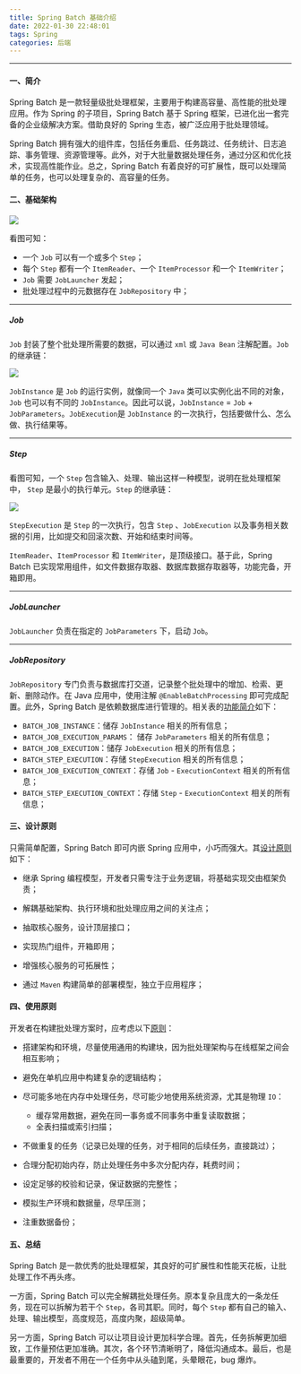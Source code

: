 ```yaml
---
title: Spring Batch 基础介绍
date: 2022-01-30 22:48:01
tags: Spring
categories: 后端
---
```


-----

#### 一、简介

Spring Batch 是一款轻量级批处理框架，主要用于构建高容量、高性能的批处理应用。作为 Spring 的子项目，Spring Batch 基于 Spring 框架，已进化出一套完备的企业级解决方案。借助良好的 Spring 生态，被广泛应用于批处理领域。

Spring Batch 拥有强大的组件库，包括任务重启、任务跳过、任务统计、日志追踪、事务管理、资源管理等。此外，对于大批量数据处理任务，通过分区和优化技术，实现高性能作业。总之，Spring Batch 有着良好的可扩展性，既可以处理简单的任务，也可以处理复杂的、高容量的任务。

#### 二、基础架构

![](https://gitlab.com/donelab/img-bed/-/raw/main/pictures/2022/04/27_21_7_30_spring-batch-flow.png)

看图可知：

* 一个  `Job` 可以有一个或多个 `Step`；
* 每个 `Step` 都有一个 `ItemReader`、一个 `ItemProcessor` 和一个 `ItemWriter`；
* `Job` 需要 `JobLauncher` 发起；
* 批处理过程中的元数据存在 `JobRepository` 中；

---

##### Job

 `Job` 封装了整个批处理所需要的数据，可以通过 `xml` 或 `Java Bean` 注解配置。`Job` 的继承链：

![](https://gitlab.com/donelab/img-bed/-/raw/main/pictures/2022/04/27_21_38_32_job_detail.png)

`JobInstance` 是 `Job` 的运行实例，就像同一个 `Java` 类可以实例化出不同的对象， `Job` 也可以有不同的 `JobInstance`。因此可以说，`JobInstance` = `Job` + `JobParameters`。`JobExecution`是 `JobInstance` 的一次执行，包括要做什么、怎么做、执行结果等。

---

##### Step

看图可知，一个 `Step` 包含输入、处理、输出这样一种模型，说明在批处理框架中， `Step` 是最小的执行单元。`Step` 的继承链：

![](https://gitlab.com/donelab/img-bed/-/raw/main/pictures/2022/04/27_22_7_8_step_detail.png)

`StepExecution` 是 `Step` 的一次执行，包含 `Step` 、`JobExecution` 以及事务相关数据的引用，比如提交和回滚次数、开始和结束时间等。

`ItemReader`、`ItemProcessor` 和 `ItemWriter`，是顶级接口。基于此，Spring Batch 已实现常用组件，如文件数据存取器、数据库数据存取器等，功能完备，开箱即用。

---

##### JobLauncher

`JobLauncher` 负责在指定的 `JobParameters` 下，启动 `Job`。

---

##### JobRepository

`JobRepository` 专门负责与数据库打交道，记录整个批处理中的增加、检索、更新、删除动作。在 Java 应用中，使用注解 `@EnableBatchProcessing` 即可完成配置。此外，Spring Batch 是依赖数据库进行管理的。相关表的[功能简介](https://docs.spring.io/spring-batch/docs/current/reference/html/schema-appendix.html#metaDataSchema)如下：

* `BATCH_JOB_INSTANCE`：储存 `JobInstance` 相关的所有信息；
* `BATCH_JOB_EXECUTION_PARAMS`： 储存 `JobParameters` 相关的所有信息；
* `BATCH_JOB_EXECUTION`：储存 `JobExecution` 相关的所有信息；
* `BATCH_STEP_EXECUTION`：存储 `StepExecution` 相关的所有信息；
* `BATCH_JOB_EXECUTION_CONTEXT`：存储 `Job` - `ExecutionContext` 相关的所有信息；
* `BATCH_STEP_EXECUTION_CONTEXT`：存储 `Step` - `ExecutionContext` 相关的所有信息；

#### 三、设计原则

只需简单配置，Spring Batch 即可内嵌 Spring 应用中，小巧而强大。其[设计原则](https://docs.spring.io/spring-batch/docs/current/reference/html/spring-batch-intro.html#springBatchUsageScenarios)如下：

* 继承 Spring 编程模型，开发者只需专注于业务逻辑，将基础实现交由框架负责；

* 解耦基础架构、执行环境和批处理应用之间的关注点；

* 抽取核心服务，设计顶层接口；

* 实现热门组件，开箱即用；
* 增强核心服务的可拓展性；
* 通过 `Maven` 构建简单的部署模型，独立于应用程序；

#### 四、使用原则

开发者在构建批处理方案时，应考虑以下[原则](https://docs.spring.io/spring-batch/docs/current/reference/html/spring-batch-intro.html#springBatchArchitecture)：

* 搭建架构和环境，尽量使用通用的构建块，因为批处理架构与在线框架之间会相互影响；

* 避免在单机应用中构建复杂的逻辑结构；
* 尽可能多地在内存中处理任务，尽可能少地使用系统资源，尤其是物理 `IO`：
  * 缓存常用数据，避免在同一事务或不同事务中重复读取数据；
  * 全表扫描或索引扫描；
* 不做重复的任务（记录已处理的任务，对于相同的后续任务，直接跳过）；
* 合理分配初始内存，防止处理任务中多次分配内存，耗费时间；
* 设定足够的校验和记录，保证数据的完整性；
* 模拟生产环境和数据量，尽早压测；
* 注重数据备份；

#### 五、总结

Spring Batch 是一款优秀的批处理框架，其良好的可扩展性和性能天花板，让批处理工作不再头疼。

一方面，Spring Batch 可以完全解耦批处理任务。原本复杂且庞大的一条龙任务，现在可以拆解为若干个 `Step`，各司其职。同时，每个 `Step` 都有自己的输入、处理、输出模型，高度规范，高度内聚，超级简单。

另一方面，Spring Batch 可以让项目设计更加科学合理。首先，任务拆解更加细致，工作量预估更加准确。其次，各个环节清晰明了，降低沟通成本。最后，也是最重要的，开发者不用在一个任务中从头磕到尾，头晕眼花，bug 爆炸。